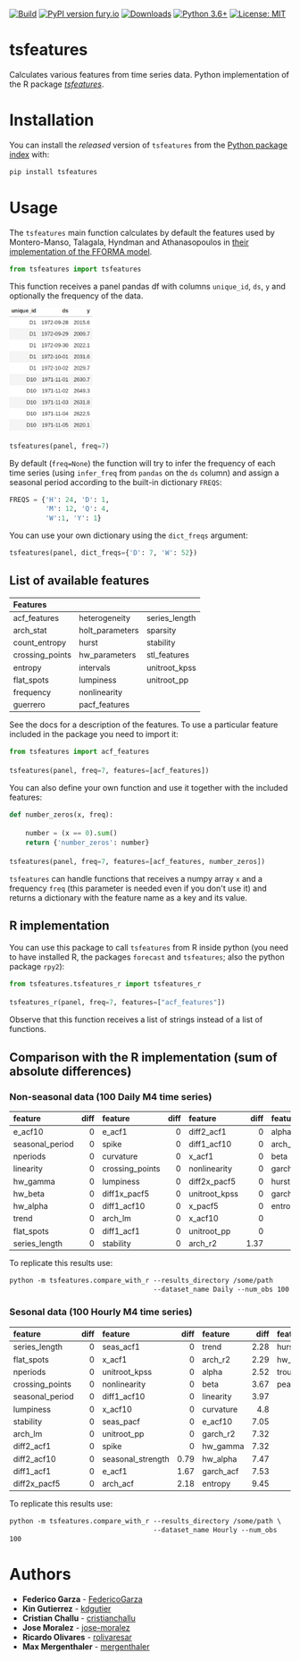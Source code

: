 [![Build](https://github.com/FedericoGarza/tsfeatures/workflows/Python%20package/badge.svg)](https://github.com/FedericoGarza/tsfeatures/tree/master)
[![PyPI version fury.io](https://badge.fury.io/py/tsfeatures.svg)](https://pypi.python.org/pypi/tsfeatures/)
[![Downloads](https://pepy.tech/badge/tsfeatures)](https://pepy.tech/project/tsfeatures)
[![Python 3.6+](https://img.shields.io/badge/python-3.7+-blue.svg)](https://www.python.org/downloads/release/python-370+/)
[![License: MIT](https://img.shields.io/badge/License-MIT-green.svg)](https://github.com/FedericoGarza/tsfeatures/blob/master/LICENSE)

# tsfeatures

Calculates various features from time series data. Python implementation of the R package _[tsfeatures](https://github.com/robjhyndman/tsfeatures)_.

# Installation

You can install the *released* version of `tsfeatures` from the [Python package index](pypi.org) with:

``` python
pip install tsfeatures
```

# Usage

The `tsfeatures` main function calculates by default the features used by Montero-Manso, Talagala, Hyndman and Athanasopoulos in [their implementation of the FFORMA model](https://htmlpreview.github.io/?https://github.com/robjhyndman/M4metalearning/blob/master/docs/M4_methodology.html#features).

```python
from tsfeatures import tsfeatures
```

This function receives a panel pandas df with columns `unique_id`, `ds`, `y` and optionally the frequency of the data.

<img src=https://raw.githubusercontent.com/FedericoGarza/tsfeatures/master/.github/images/y_train.png width="152">

```python
tsfeatures(panel, freq=7)
```

By default (`freq=None`) the function will try to infer the frequency of each time series (using `infer_freq` from `pandas` on the `ds` column) and assign a seasonal period according to the built-in dictionary `FREQS`:

```python
FREQS = {'H': 24, 'D': 1,
         'M': 12, 'Q': 4,
         'W':1, 'Y': 1}
```

You can use your own dictionary using the `dict_freqs` argument:

```python
tsfeatures(panel, dict_freqs={'D': 7, 'W': 52})
```

## List of available features

| Features        |                 |               |
| :-------------- | :-------------- | :------------ |
| acf_features    | heterogeneity   | series_length |
| arch_stat       | holt_parameters | sparsity      |
| count_entropy   | hurst           | stability     |
| crossing_points | hw_parameters   | stl_features  |
| entropy         | intervals       | unitroot_kpss |
| flat_spots      | lumpiness       | unitroot_pp   |
| frequency       | nonlinearity    |               |
| guerrero        | pacf_features   |               |

See the docs for a description of the features. To use a particular feature included in the package you need to import it:

```python
from tsfeatures import acf_features

tsfeatures(panel, freq=7, features=[acf_features])
```

You can also define your own function and use it together with the included features:

```python
def number_zeros(x, freq):

    number = (x == 0).sum()
    return {'number_zeros': number}

tsfeatures(panel, freq=7, features=[acf_features, number_zeros])
```

`tsfeatures` can handle functions that receives a numpy array `x` and a frequency `freq` (this parameter is needed even if you don't use it) and returns a dictionary with the feature name as a key and its value.

## R implementation

You can use this package to call `tsfeatures` from R inside python (you need to have installed R, the packages `forecast` and `tsfeatures`; also the python package `rpy2`):

```python
from tsfeatures.tsfeatures_r import tsfeatures_r

tsfeatures_r(panel, freq=7, features=["acf_features"])
```

Observe that this function receives a list of strings instead of a list of functions.

## Comparison with the R implementation (sum of absolute differences)

### Non-seasonal data (100 Daily M4 time series)

| feature         | diff | feature         | diff | feature       | diff | feature   |  diff |
| :-------------- | ---: | :-------------- | ---: | :------------ | ---: | :-------- | ----: |
| e_acf10         |    0 | e_acf1          |    0 | diff2_acf1    |    0 | alpha     |   3.2 |
| seasonal_period |    0 | spike           |    0 | diff1_acf10   |    0 | arch_acf  |   3.3 |
| nperiods        |    0 | curvature       |    0 | x_acf1        |    0 | beta      |  4.04 |
| linearity       |    0 | crossing_points |    0 | nonlinearity  |    0 | garch_r2  |  4.74 |
| hw_gamma        |    0 | lumpiness       |    0 | diff2x_pacf5  |    0 | hurst     |  5.45 |
| hw_beta         |    0 | diff1x_pacf5    |    0 | unitroot_kpss |    0 | garch_acf |  5.53 |
| hw_alpha        |    0 | diff1_acf10     |    0 | x_pacf5       |    0 | entropy   | 11.65 |
| trend           |    0 | arch_lm         |    0 | x_acf10       |    0 |
| flat_spots      |    0 | diff1_acf1      |    0 | unitroot_pp   |    0 |
| series_length   |    0 | stability       |    0 | arch_r2       | 1.37 |

To replicate this results use:

``` console
python -m tsfeatures.compare_with_r --results_directory /some/path
                                    --dataset_name Daily --num_obs 100
```

### Sesonal data (100 Hourly M4 time series)

| feature         | diff | feature           | diff | feature   | diff | feature |  diff |
| :-------------- | ---: | :---------------- | ---: | :-------- | ---: | :------ | ----: |
| series_length   |    0 | seas_acf1         |    0 | trend     | 2.28 | hurst   | 26.02 |
| flat_spots      |    0 | x_acf1            |    0 | arch_r2   | 2.29 | hw_beta | 32.39 |
| nperiods        |    0 | unitroot_kpss     |    0 | alpha     | 2.52 | trough  |    35 |
| crossing_points |    0 | nonlinearity      |    0 | beta      | 3.67 | peak    |    69 |
| seasonal_period |    0 | diff1_acf10       |    0 | linearity | 3.97 |
| lumpiness       |    0 | x_acf10           |    0 | curvature |  4.8 |
| stability       |    0 | seas_pacf         |    0 | e_acf10   | 7.05 |
| arch_lm         |    0 | unitroot_pp       |    0 | garch_r2  | 7.32 |
| diff2_acf1      |    0 | spike             |    0 | hw_gamma  | 7.32 |
| diff2_acf10     |    0 | seasonal_strength | 0.79 | hw_alpha  | 7.47 |
| diff1_acf1      |    0 | e_acf1            | 1.67 | garch_acf | 7.53 |
| diff2x_pacf5    |    0 | arch_acf          | 2.18 | entropy   | 9.45 |

To replicate this results use:

``` console
python -m tsfeatures.compare_with_r --results_directory /some/path \
                                    --dataset_name Hourly --num_obs 100
```

# Authors

* **Federico Garza** - [FedericoGarza](https://github.com/FedericoGarza)
* **Kin Gutierrez** - [kdgutier](https://github.com/kdgutier)
* **Cristian Challu** - [cristianchallu](https://github.com/cristianchallu)
* **Jose Moralez** - [jose-moralez](https://github.com/jose-moralez)
* **Ricardo Olivares** - [rolivaresar](https://github.com/rolivaresar)
* **Max Mergenthaler** - [mergenthaler](https://github.com/mergenthaler)
